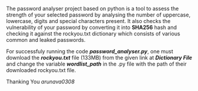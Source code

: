 The password analyser project based on python is a tool to assess the strength of your selected password by analysing the number of uppercase, lowercase, digits and special characters present. It also checks the vulnerability of your password by converting it into **SHA256** hash and checking it against the rockyou.txt dictionary which consists of various common and leaked passwords.

For successfuly running the code **_password_analyser.py_**, one must download the _**rockyou.txt**_ file (133MB) from the given link at **_Dictionary File_** and change the variable **_wordlist_path_** in the .py file with the path of their downloaded rockyou.txt file.

Thanking You
_arunava0308_
